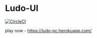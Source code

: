 # Ludo-UI
[![CircleCI](https://circleci.com/gh/cksharma11/Ludo-UI.svg?style=svg&circle-token=43c889893880b5dda4bfcc589f862160179f8f51)](https://circleci.com/gh/cksharma11/Ludo-UI)


play now - https://ludo-pc.herokuapp.com/
